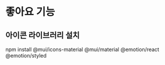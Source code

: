 # 좋아요 기능

## 아이콘 라이브러리 설치
npm install @mui/icons-material @mui/material @emotion/react @emotion/styled
